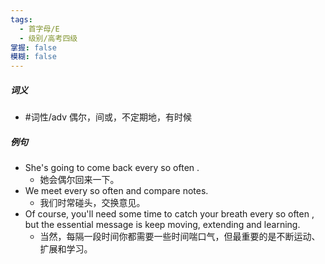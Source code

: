 ```yaml
---
tags:
  - 首字母/E
  - 级别/高考四级
掌握: false
模糊: false
---
```

##### 词义
- #词性/adv  偶尔，间或，不定期地，有时候
##### 例句
- She's going to come back every so often .
	- 她会偶尔回来一下。
- We meet every so often and compare notes.
	- 我们时常碰头，交换意见。
- Of course, you'll need some time to catch your breath every so often , but the essential message is keep moving, extending and learning.
	- 当然，每隔一段时间你都需要一些时间喘口气，但最重要的是不断运动、扩展和学习。
